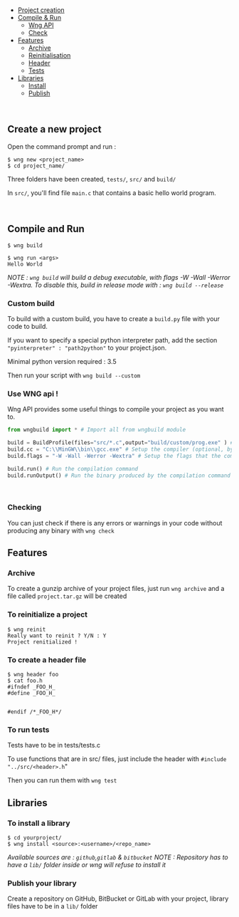 <br>

- [Project creation](#create-a-new-project)
- [Compile & Run](#compile-and-run)
  - [Wng API](#use-wng-api-)
  - [Check](#checking)
- [Features](#features)
  - [Archive](#archive)
  - [Reinitialisation](#to-reinitialize-a-project)
  - [Header](#to-create-a-header-file)
  - [Tests](#to-run-tests)
- [Libraries](#libraries)
  - [Install](#to-install-a-library)
  - [Publish](#publish-your-library)

<br>

## Create a new project

Open the command prompt and run :

```
$ wng new <project_name>
$ cd project_name/
```

Three folders have been created, `tests/`, `src/` and `build/`

In `src/`, you'll find file `main.c` that contains a basic hello world program.

<br>


## Compile and Run

```
$ wng build

$ wng run <args>
Hello World
```

*NOTE : `wng build` will build a debug executable, with flags -W -Wall -Werror -Wextra. To disable this, build in release mode with : `wng build --release`*


### Custom build

To build with a custom build, you have to create a `build.py` file with your code to build.

If you want to specify a special python interpreter path, add the section `"pyinterpreter" : "path2python"` to your project.json.

Minimal python version required : 3.5

Then run your script with `wng build --custom`

### Use WNG api !

Wng API provides some useful things to compile your project as you want to.

```py
from wngbuild import * # Import all from wngbuild module

build = BuildProfile(files="src/*.c",output="build/custom/prog.exe" ) # setup a build profile that will compile all files in src/ and place the binary in build/custom/prog.exe
build.cc = "C:\\MinGW\\bin\\gcc.exe" # Setup the compiler (optional, by default "gcc")
build.flags = "-W -Wall -Werror -Wextra" # Setup the flags that the command will be run with (optional)

build.run() # Run the compilation command
build.runOutput() # Run the binary produced by the compilation command (Will raise an error if the compilation command fails)
```

<br>

### Checking

You can just check if there is any errors or warnings in your code without producing any binary with `wng check`


## Features

### Archive

To create a gunzip archive of your project files, just run `wng archive` and a file called `project.tar.gz` will be created

### To reinitialize a project

```
$ wng reinit
Really want to reinit ? Y/N : Y
Project renitialized !
```

### To create a header file

```
$ wng header foo
$ cat foo.h
#ifndef _FOO_H_
#define _FOO_H_


#endif /*_FOO_H*/
```

### To run tests

Tests have to be in tests/tests.c

To use functions that are in src/ files, just include the header with `#include "../src/<header>.h`"

Then you can run them with `wng test`

## Libraries

### To install a library

```
$ cd yourproject/
$ wng install <source>:<username>/<repo_name>
```

*Available sources are : `github`,`gitlab` & `bitbucket`*
*NOTE : Repository has to have a `lib/` folder inside or wng will refuse to install it*

### Publish your library

Create a repository on GitHub, BitBucket or GitLab with your project, library files have to be in a `lib/` folder
